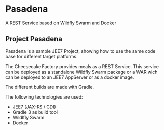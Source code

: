 # Pasadena
A REST Service based on Wildfly Swarm and Docker

## Project Pasadena
Pasadena is a sample JEE7 Project, showing how to use the same code base for different target platforms.

The Cheesecake Factory provides meals as a REST Service. This service can be deployed as a standalone
Wildfly Swarm package or a WAR wich can be deployed to an JEE7 AppServer or as a docker image.

The different builds are made with Gradle.

The following technologies are used:
- JEE7 (JAX-RS / CDI)
- Gradle 3 as build tool
- Wildlfly Swarm
- Docker
